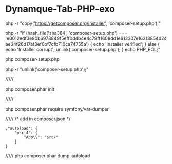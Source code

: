 # Dynamque-Tab-PHP-exo

php -r "copy('https://getcomposer.org/installer', 'composer-setup.php');"

php -r "if (hash_file('sha384', 'composer-setup.php') === 'e0012edf3e80b6978849f5eff0d4b4e4c79ff1609dd1e613307e16318854d24ae64f26d17af3ef0bf7cfb710ca74755a') { echo 'Installer verified'; } else { echo 'Installer corrupt'; unlink('composer-setup.php'); } echo PHP_EOL;"

php composer-setup.php

php -r "unlink('composer-setup.php');"

/////

php composer.phar init

/////

php composer.phar require symfony/var-dumper

/////
/* add in composer.json */

    ,"autoload": {
        "psr-4": {
            "App\\": "src/"
        }
    }
    
/////
php composer.phar dump-autoload
    
    
